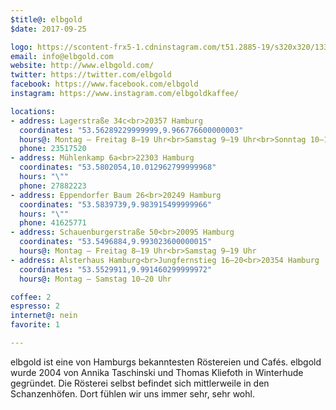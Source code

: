 ```yaml
---
$title@: elbgold
$date: 2017-09-25

logo: https://scontent-frx5-1.cdninstagram.com/t51.2885-19/s320x320/13398562_1056639054449275_1930967290_a.jpg
email: info@elbgold.com
website: http://www.elbgold.com/
twitter: https://twitter.com/elbgold
facebook: https://www.facebook.com/elbgold
instagram: https://www.instagram.com/elbgoldkaffee/

locations:
- address: Lagerstraße 34c<br>20357 Hamburg
  coordinates: "53.56289229999999,9.966776600000003"
  hours@: Montag – Freitag 8–19 Uhr<br>Samstag 9–19 Uhr<br>Sonntag 10–19 Uhr
  phone: 23517520
- address: Mühlenkamp 6a<br>22303 Hamburg
  coordinates: "53.5802054,10.012962799999968"
  hours: "\""
  phone: 27882223
- address: Eppendorfer Baum 26<br>20249 Hamburg
  coordinates: "53.5839739,9.983915499999966"
  hours: "\""
  phone: 41625771
- address: Schauenburgerstraße 50<br>20095 Hamburg
  coordinates: "53.5496884,9.993023600000015"
  hours@: Montag – Freitag 8–19 Uhr<br>Samstag 9–19 Uhr
- address: Alsterhaus Hamburg<br>Jungfernstieg 16–20<br>20354 Hamburg
  coordinates: "53.5529911,9.991460299999972"
  hours@: Montag – Samstag 10–20 Uhr

coffee: 2
espresso: 2
internet@: nein
favorite: 1

---
```

elbgold ist eine von Hamburgs bekanntesten Röstereien und Cafés. elbgold wurde 2004 von Annika Taschinski und Thomas Kliefoth in Winterhude gegründet. Die Rösterei selbst befindet sich mittlerweile in den Schanzenhöfen. Dort fühlen wir uns immer sehr, sehr wohl.